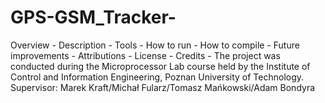 # GPS-GSM_Tracker-
Overview - 
Description - 
Tools - 
How to run - 
How to compile - 
Future improvements - 
Attributions - 
License - 
Credits - 
The project was conducted during the Microprocessor Lab course held by the Institute of Control and Information Engineering, Poznan University of Technology.
Supervisor: Marek Kraft/Michał Fularz/Tomasz Mańkowski/Adam Bondyra
